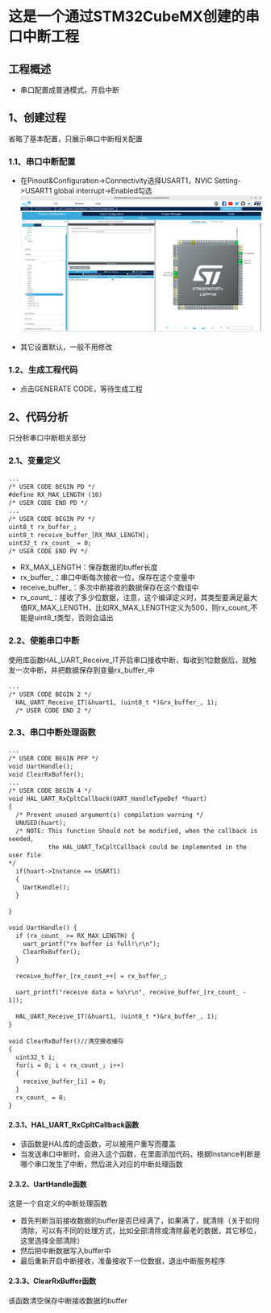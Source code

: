 # 这是一个通过STM32CubeMX创建的串口中断工程
## 工程概述
+ 串口配置成普通模式，开启中断

## 1、创建过程
省略了基本配置，只展示串口中断相关配置

### 1.1、串口中断配置
+ 在Pinout&Configuration->Connectivity选择USART1，NVIC Setting->USART1 global interrupt->Enabled勾选
![alt test](Docs/images/uart_interrupt.png)
- 其它设置默认，一般不用修改

### 1.2、生成工程代码
- 点击GENERATE CODE，等待生成工程

## 2、代码分析
只分析串口中断相关部分
### 2.1、变量定义
```
...
/* USER CODE BEGIN PD */
#define RX_MAX_LENGTH (10)
/* USER CODE END PD */
...
/* USER CODE BEGIN PV */
uint8_t rx_buffer_;
uint8_t receive_buffer_[RX_MAX_LENGTH];
uint32_t rx_count_ = 0;
/* USER CODE END PV */
```
- RX_MAX_LENGTH：保存数据的buffer长度
- rx_buffer_：串口中断每次接收一位，保存在这个变量中
- receive_buffer_：多次中断接收的数据保存在这个数组中
- rx_count_：接收了多少位数据，注意，这个编译定义时，其类型要满足最大值RX_MAX_LENGTH，比如RX_MAX_LENGTH定义为500，则rx_count_不能是uint8_t类型，否则会溢出

### 2.2、使能串口中断
使用库函数HAL_UART_Receive_IT开启串口接收中断，每收到1位数据后，就触发一次中断，并把数据保存到变量rx_buffer_中
```
...
/* USER CODE BEGIN 2 */
  HAL_UART_Receive_IT(&huart1, (uint8_t *)&rx_buffer_, 1);
  /* USER CODE END 2 */
```

### 2.3、串口中断处理函数
```
...
/* USER CODE BEGIN PFP */
void UartHandle();
void ClearRxBuffer();
...
/* USER CODE BEGIN 4 */
void HAL_UART_RxCpltCallback(UART_HandleTypeDef *huart)
{
  /* Prevent unused argument(s) compilation warning */
  UNUSED(huart);
  /* NOTE: This function Should not be modified, when the callback is needed,
           the HAL_UART_TxCpltCallback could be implemented in the user file
*/
  if(huart->Instance == USART1)
  {
    UartHandle();
  }

}

void UartHandle() {
  if (rx_count_ >= RX_MAX_LENGTH) {
    uart_printf("rx buffer is full!\r\n");
    ClearRxBuffer();
  }

  receive_buffer_[rx_count_++] = rx_buffer_;

  uart_printf("receive data = %x\r\n", receive_buffer_[rx_count_ - 1]);

  HAL_UART_Receive_IT(&huart1, (uint8_t *)&rx_buffer_, 1);
}

void ClearRxBuffer()//清空接收缓存
{
  uint32_t i;
  for(i = 0; i < rx_count_; i++)
  {
    receive_buffer_[i] = 0;
  }
  rx_count_ = 0;
}
```

#### 2.3.1、HAL_UART_RxCpltCallback函数
- 该函数是HAL库的虚函数，可以被用户重写而覆盖
- 当发送串口中断时，会进入这个函数，在里面添加代码，根据Instance判断是哪个串口发生了中断，然后进入对应的中断处理函数

#### 2.3.2、UartHandle函数
这是一个自定义的中断处理函数
- 首先判断当前接收数据的buffer是否已经满了，如果满了，就清除（关于如何清除，可以有不同的处理方式，比如全部清除或清除最老的数据，其它移位，这里选择全部清除）
- 然后把中断数据写入buffer中
- 最后重新开启中断接收，准备接收下一位数据，退出中断服务程序

#### 2.3.3、ClearRxBuffer函数
该函数清空保存中断接收数据的buffer